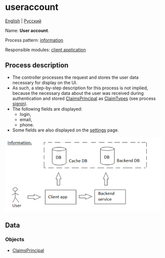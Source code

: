 # useraccount 

[English](useraccount.md) | [Русский](useraccount.ru.md)

Name: **User account**.

Process pattern: [information](../../processpatterns/information.md)

Responsible modules: [client application](../../frontend/customerclient.md)

## Process description

- The controller processes the request and stores the user data necessary for display on the UI.
- As such, a step-by-step description for this process is not implied, because the necessary data about the user was received during authentication and stored [ClaimsPrincipal](https://learn.microsoft.com/en-us/dotnet/api/system.security.claims.claimsprincipal) as [ClaimTypes](https://learn.microsoft.com/en-us/dotnet/api/system.security.claims.claimtypes) (see process [signin](../customer/signin.md)).
- The following fields are displayed:
    - login,
    - email,
    - phone.
- Some fields are also displayed on the [settings](../customer/settings.md) page.

![information_overall](../../img/information_overall.png)

## Data 

### Objects 

- [ClaimsPrincipal](https://learn.microsoft.com/en-us/dotnet/api/system.security.claims.claimsprincipal)
